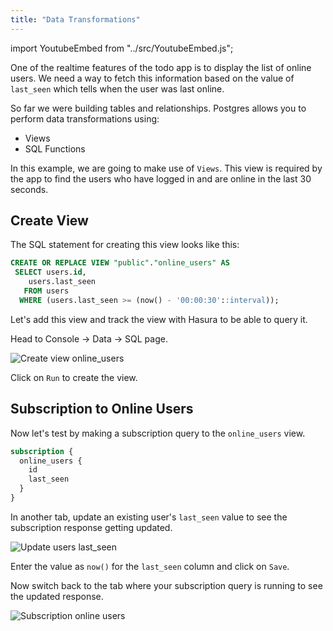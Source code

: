 ```yaml
---
title: "Data Transformations"
---
```


import YoutubeEmbed from "../src/YoutubeEmbed.js";

<YoutubeEmbed link="https://www.youtube.com/embed/vunIhyeTaac" />

One of the realtime features of the todo app is to display the list of online users. We need a way to fetch this information based on the value of `last_seen` which tells when the user was last online.

So far we were building tables and relationships. 
Postgres allows you to perform data transformations using:
- Views
- SQL Functions

In this example, we are going to make use of `Views`. This view is required by the app to find the users who have logged in and are online in the last 30 seconds.

## Create View

The SQL statement for creating this view looks like this:

```sql
CREATE OR REPLACE VIEW "public"."online_users" AS 
 SELECT users.id,
    users.last_seen
   FROM users
  WHERE (users.last_seen >= (now() - '00:00:30'::interval));
```

Let's add this view and track the view with Hasura to be able to query it.

Head to Console -> Data -> SQL page.

![Create view online_users](https://graphql-engine-cdn.hasura.io/learn-hasura/assets/graphql-hasura/create-view.png)

Click on `Run` to create the view.

## Subscription to Online Users

Now let's test by making a subscription query to the `online_users` view.

```graphql
subscription {
  online_users {
    id
    last_seen
  }
}
```

In another tab, update an existing user's `last_seen` value to see the subscription response getting updated.

![Update users last_seen](https://graphql-engine-cdn.hasura.io/learn-hasura/assets/graphql-hasura/update-users-last-seen.png)

Enter the value as `now()` for the `last_seen` column and click on `Save`.

Now switch back to the tab where your subscription query is running to see the updated response.

![Subscription online users](https://graphql-engine-cdn.hasura.io/learn-hasura/assets/graphql-hasura/online-users-subscription.png)





